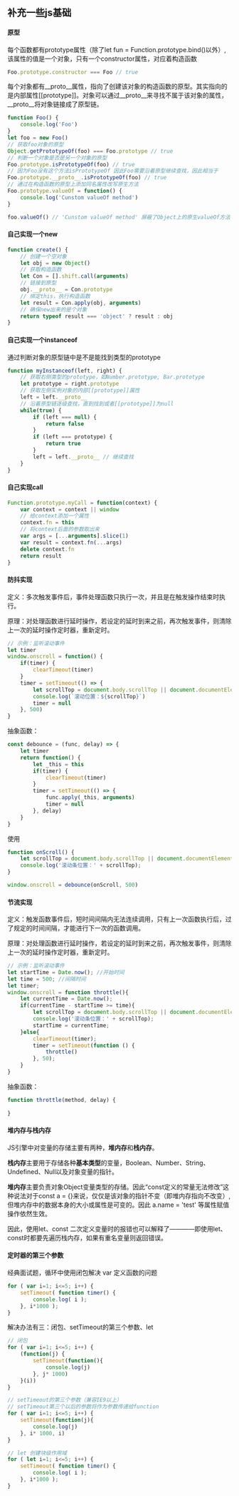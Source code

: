 ## 补充一些js基础
#### 原型
每个函数都有prototype属性（除了let fun = Function.prototype.bind()以外）,该属性的值是一个对象，只有一个constructor属性，对应着构造函数
```javascript
Foo.prototype.constructor === Foo // true
```
每个对象都有__proto__属性，指向了创建该对象的构造函数的原型。其实指向的是内部属性[[prototype]]。对象可以通过__proto__来寻找不属于该对象的属性，__proto__将对象链接成了原型链。


```javascript
function Foo() {
    console.log('Foo')
}
let foo = new Foo()
// 获取foo对象的原型
Object.getPrototypeOf(foo) === Foo.prototype // true
// 判断一个对象是否是另一个对象的原型
Foo.prototype.isPrototypeOf(foo) // true
// 因为Foo没有这个方法isPrototypeOf 因此Foo需要沿着原型继续查找，因此相当于
Foo.prototype.__proto__.isPrototypeOf(foo) // true
// 通过在构造函数的原型上添加同名属性改写原生方法
Foo.prototype.valueOf = function() {
    console.log('Cunstom valueOf method')
}

foo.valueOf() // 'Cunstom valueOf method' 屏蔽了Object上的原生valueOf方法
```
#### 自己实现一个new
```javascript
function create() {
    // 创建一个空对象
    let obj = new Object()
    // 获取构造函数
    let Con = [].shift.call(arguments)
    // 链接到原型
    obj.__proto__ = Con.prototype
    // 绑定this，执行构造函数
    let result = Con.apply(obj, arguments)
    // 确保new出来的是个对象
    return typeof result === 'object' ? result : obj
}
```
#### 自己实现一个instanceof
通过判断对象的原型链中是不是能找到类型的prototype
```javascript
function myInstanceof(left, right) {
    // 获取右侧类型的prototype，如Number.prototype, Bar.prototype
    let prototype = right.prototype
    // 获取左侧实例对象的内部[[prototype]]属性
    left = left.__proto__
    // 沿着原型链逐级查找，直到找到或者[[prototype]]为null
    while(true) {
        if (left === null) {
            return false
        }
        if (left === prototype) {
            return true
        }
        left = left.__proto__ // 继续查找
    }
}
```


#### 自己实现call
```javascript
Function.prototype.myCall = function(context) {
    var context = context || window
    // 给context添加一个属性
    context.fn = this
    // 将context后面的参数取出来
    var args = [...arguments].slice(1)
    var result = context.fn(...args)
    delete context.fn
    return result
}
```

#### 防抖实现
定义：多次触发事件后，事件处理函数只执行一次，并且是在触发操作结束时执行。

原理：对处理函数进行延时操作，若设定的延时到来之前，再次触发事件，则清除上一次的延时操作定时器，重新定时。
```javascript
// 示例：监听滚动事件
let timer
window.onscroll = function() {
    if(timer) {
        clearTimeout(timer)
    }
    timer = setTimeout(() => {
        let scrollTop = document.body.scrollTop || document.documentElement.scrollTop
        console.log(`滚动位置：${scrollTop}`)
        timer = null
    }, 500)
}
```
抽象函数：
```javascript
const debounce = (func, delay) => {
    let timer
    return function() {
        let _this = this
        if(timer) {
            clearTimeout(timer)
        }
        timer = setTimeout(() => {
            func.apply(_this, arguments)
            timer = null
        }, delay)
    }
}
```
使用
```javascript
function onScroll() {
	let scrollTop = document.body.scrollTop || document.documentElement.scrollTop;
    console.log('滚动条位置：' + scrollTop);
}

window.onscroll = debounce(onScroll, 500)
```

#### 节流实现
定义：触发函数事件后，短时间间隔内无法连续调用，只有上一次函数执行后，过了规定的时间间隔，才能进行下一次的函数调用。

原理：对处理函数进行延时操作，若设定的延时到来之前，再次触发事件，则清除上一次的延时操作定时器，重新定时。

```javascript
// 示例：监听滚动事件
let startTime = Date.now(); //开始时间
let time = 500; //间隔时间
let timer;
window.onscroll = function throttle(){
    let currentTime = Date.now();
    if(currentTime - startTime >= time){
        let scrollTop = document.body.scrollTop || document.documentElement.scrollTop;
        console.log('滚动条位置：' + scrollTop);
        startTime = currentTime;
    }else{
        clearTimeout(timer);
        timer = setTimeout(function () {
            throttle()
        }, 50);
    }
}
```
抽象函数：
```javascript
function throttle(method, delay) {
    
}
```

#### 堆内存与栈内存
JS引擎中对变量的存储主要有两种，**堆内存**和**栈内存**。

**栈内存**主要用于存储各种**基本类型**的变量，Boolean、Number、String、Undefined、Null以及对象变量的指针。

**堆内存**主要负责对象Object变量类型的存储。因此“const定义的常量无法修改”这种说法对于const a = {}来说，仅仅是该对象的指针不变（即堆内存指向不改变）,但堆内存中的数据本身的大小或属性是可变的。因此 a.name = 'test' 等属性赋值操作依然生效。

因此，使用let、const 二次定义变量时的报错也可以解释了————即使用let、const时都要先遍历栈内存，如果有重名变量则返回错误。  

#### 定时器的第三个参数
经典面试题，循环中使用闭包解决 var 定义函数的问题
```javascript
for ( var i=1; i<=5; i++) {
	setTimeout( function timer() {
		console.log( i );
	}, i*1000 );
}
```
解决办法有三：闭包、setTimeout的第三个参数、let
```javascript
// 闭包
for ( var i=1; i<=5; i++) {
	(function(j) {
        setTimeout(function(){
            console.log(j)
        }, j* 1000)
    }(i))
}
```
```javascript
// setTimeout的第三个参数（兼容IE9以上）
// setTimeout第三个以后的参数将作为参数传递给function
for ( var i=1; i<=5; i++) {
	setTimeout(function(j){
        console.log(j)
    }, i* 1000, i)
}
```
```javascript
// let 创建块级作用域
for ( let i=1; i<=5; i++) {
	setTimeout( function timer() {
		console.log( i );
	}, i*1000 );
}
```
